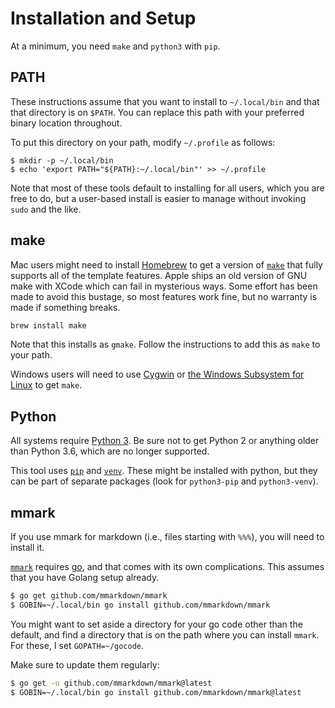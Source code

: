 # Installation and Setup

At a minimum, you need `make` and `python3` with `pip`.


## PATH

These instructions assume that you want to install to `~/.local/bin` and that
that directory is on `$PATH`.  You can replace this path with your preferred
binary location throughout.

To put this directory on your path, modify `~/.profile` as follows:

```
$ mkdir -p ~/.local/bin
$ echo 'export PATH="${PATH}:~/.local/bin"' >> ~/.profile
```

Note that most of these tools default to installing for all users, which you are
free to do, but a user-based install is easier to manage without invoking
`sudo` and the like.


## make

Mac users might need to install [Homebrew](https://brew.sh) to get a version of
[`make`](https://www.gnu.org/software/make/) that fully supports all of the template
features.  Apple ships an old version of GNU make with XCode which can fail in
mysterious ways.  Some effort has been made to avoid this bustage, so most
features work fine, but no warranty is made if something breaks.

```sh
brew install make
```

Note that this installs as `gmake`.  Follow the instructions to add this as
`make` to your path.

Windows users will need to use [Cygwin](http://cygwin.org/) or [the Windows
Subsystem for Linux](https://docs.microsoft.com/en-us/windows/wsl/install-win10)
to get `make`.


## Python

All systems require [Python 3](https://www.python.org/). Be sure not to get
Python 2 or anything older than Python 3.6, which are no longer supported.

This tool uses [`pip`](https://pip.pypa.io/en/stable/installing/) and
[`venv`](https://docs.python.org/3/library/venv.html).  These might be installed with
python, but they can be part of separate packages (look for `python3-pip` and
`python3-venv`).


## mmark

If you use mmark for markdown (i.e., files starting with `%%%`), you will need
to install it.

[`mmark`](https://github.com/mmarkdown/mmark) requires
[go](https://golang.org/), and that comes with its own complications.  This
assumes that you have Golang setup already.

```sh
$ go get github.com/mmarkdown/mmark
$ GOBIN=~/.local/bin go install github.com/mmarkdown/mmark
```

You might want to set aside a directory for your go code other than the default,
and find a directory that is on the path where you can install `mmark`.  For
these, I set `GOPATH=~/gocode`.

Make sure to update them regularly:

```sh
$ go get -u github.com/mmarkdown/mmark@latest
$ GOBIN=~/.local/bin go install github.com/mmarkdown/mmark@latest
```
